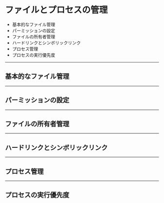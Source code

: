 # ファイルとプロセスの管理

- 基本的なファイル管理  
- パーミッションの設定  
- ファイルの所有者管理  
- ハードリンクとシンボリックリンク  
- プロセス管理  
- プロセスの実行優先度  

---

## 基本的なファイル管理

---

## パーミッションの設定

---

## ファイルの所有者管理

---

## ハードリンクとシンボリックリンク

---

## プロセス管理

---

## プロセスの実行優先度
